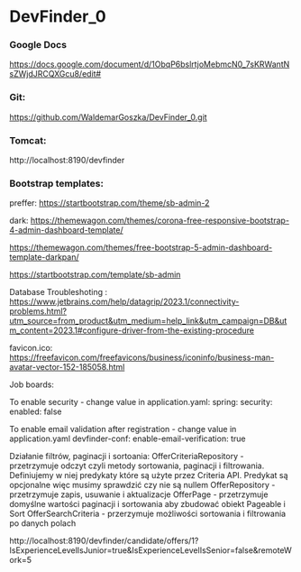 # DevFinder_0

### Google Docs
https://docs.google.com/document/d/1ObqP6bslrtjoMebmcN0_7sKRWantNsZWjdJRCQXGcu8/edit#

### Git:
https://github.com/WaldemarGoszka/DevFinder_0.git

### Tomcat:
http://localhost:8190/devfinder

### Bootstrap templates:
preffer:
https://startbootstrap.com/theme/sb-admin-2

dark:
https://themewagon.com/themes/corona-free-responsive-bootstrap-4-admin-dashboard-template/

https://themewagon.com/themes/free-bootstrap-5-admin-dashboard-template-darkpan/

https://startbootstrap.com/template/sb-admin

Database Troubleshoting :
https://www.jetbrains.com/help/datagrip/2023.1/connectivity-problems.html?utm_source=from_product&utm_medium=help_link&utm_campaign=DB&utm_content=2023.1#configure-driver-from-the-existing-procedure

favicon.ico:
https://freefavicon.com/freefavicons/business/iconinfo/business-man-avatar-vector-152-185058.html


Job boards:

To enable security - change value in application.yaml: 
spring:
    security:
        enabled: false

To enable email validation after registration - change value in application.yaml
devfinder-conf:
    enable-email-verification: true

Działanie filtrów, paginacji i sortoania:
OfferCriteriaRepository - przetrzymuje odczyt czyli metody sortowania, paginacji i filtrowania. Definiujemy w niej
predykaty które są użyte przez Criteria API. Predykat są opcjonalne więc musimy sprawdzić czy nie są nullem
OfferRepository - przetrzymuje zapis, usuwanie i aktualizacje
OfferPage - przetrzymuje domyślne wartości paginacji i sortowania aby zbudować obiekt Pageable i Sort
OfferSearchCriteria - przerzymuje możliwości sortowania i filtrowania po  danych polach

http://localhost:8190/devfinder/candidate/offers/1?IsExperienceLevelIsJunior=true&IsExperienceLevelIsSenior=false&remoteWork=5